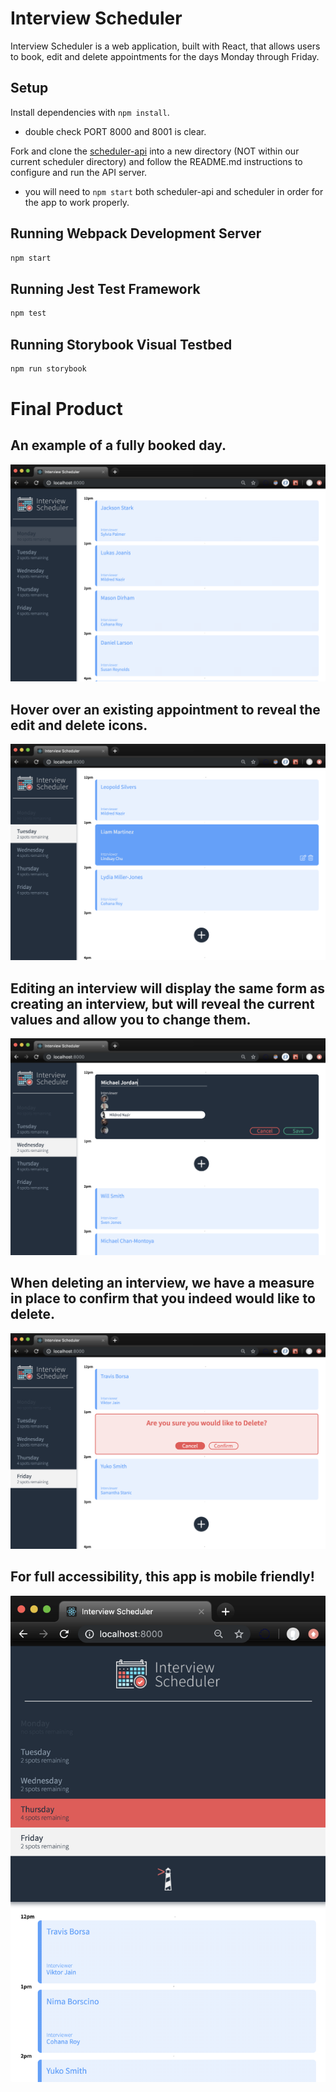 # Interview Scheduler

  Interview Scheduler is a web application, built with React, that allows users to book, edit and delete appointments for the days Monday through Friday.

## Setup

Install dependencies with `npm install`.
 * double check PORT 8000 and 8001 is clear.

Fork and clone the [scheduler-api](https://github.com/lighthouse-labs/scheduler-api) into a new directory 
(NOT within our current scheduler directory) and follow the README.md instructions to configure and run the API server. 
  * you will need to `npm start` both scheduler-api and scheduler in order for the app to work properly.


## Running Webpack Development Server

```sh
npm start
```

## Running Jest Test Framework

```sh
npm test
```

## Running Storybook Visual Testbed

```sh
npm run storybook
```


# Final Product

## An example of a fully booked day. 

!["fully booked day"](https://github.com/JacksonStark/Scheduler/blob/master/docs/fully-booked.jpg?raw=true)

## Hover over an existing appointment to reveal the edit and delete icons.

!["hover state"](https://github.com/JacksonStark/Scheduler/blob/master/docs/hover-interview.jpg?raw=true)

## Editing an interview will display the same form as creating an interview, but will reveal the current values and allow you to change them.

!["edit interview"](https://github.com/JacksonStark/Scheduler/blob/master/docs/edit-interview.jpg?raw=true)

## When deleting an interview, we have a measure in place to confirm that you indeed would like to delete.

!["delete interview"](https://github.com/JacksonStark/Scheduler/blob/master/docs/delete-interview.jpg?raw=true)

For full accessibility, this app is mobile friendly!
------

!["mobile view"](https://github.com/JacksonStark/Scheduler/blob/master/docs/mobile-view.jpg?raw=true)